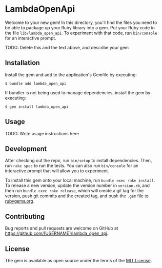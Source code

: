# LambdaOpenApi

Welcome to your new gem! In this directory, you'll find the files you need to be able to package up your Ruby library into a gem. Put your Ruby code in the file `lib/lambda_open_api`. To experiment with that code, run `bin/console` for an interactive prompt.

TODO: Delete this and the text above, and describe your gem

## Installation

Install the gem and add to the application's Gemfile by executing:

    $ bundle add lambda_open_api

If bundler is not being used to manage dependencies, install the gem by executing:

    $ gem install lambda_open_api

## Usage

TODO: Write usage instructions here

## Development

After checking out the repo, run `bin/setup` to install dependencies. Then, run `rake spec` to run the tests. You can also run `bin/console` for an interactive prompt that will allow you to experiment.

To install this gem onto your local machine, run `bundle exec rake install`. To release a new version, update the version number in `version.rb`, and then run `bundle exec rake release`, which will create a git tag for the version, push git commits and the created tag, and push the `.gem` file to [rubygems.org](https://rubygems.org).

## Contributing

Bug reports and pull requests are welcome on GitHub at https://github.com/[USERNAME]/lambda_open_api.

## License

The gem is available as open source under the terms of the [MIT License](https://opensource.org/licenses/MIT).
